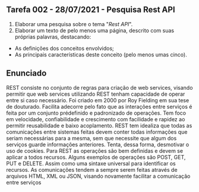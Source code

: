 ## Tarefa 002 - 28/07/2021 - Pesquisa Rest API

1. Elaborar uma pesquisa sobre o tema "_Rest API_".
2. Elaborar um texto de pelo menos uma página, descrito com suas próprias palavras, destacando:
* As definições dos conceitos envolvidos;
* As principais características deste conceito (pelo menos umas cinco).

## Enunciado

REST consiste no conjunto de regras para criação de web services, visando permitir que web services utilizando REST tenham capacidade de operar entre si caso necessário. Foi criado em 2000 por Roy Fielding em sua tese de douturado. Facilita adecorre pelo fato que as interações entre serviços é feita por um conjunto prédefinido e padronizado de  operações. Tem foco em velocidade, confiabilidade e crescimento com facilidade e rapidez ao permitir reusabilidade e baixo acoplamento. 
REST tem idealiza que todas as comunicações entre sistemas feitas devem conter todas informações que seriam necessárias para a mesma, sem que necessite que algum dos serviços guarde informações anteriores. Tenta, dessa forma, desmotivar o uso de cookies. Para REST as operações são bem definidas e devem se aplicar a todos recursos. Alguns exemplos de operações são POST, GET, PUT e DELETE. Assim como uma sintaxe universal para identificar os recursos. As comunicações tendem a sempre serem feitas através de arquivos HTML, XML ou JSON, visando novamente facilitar a comunicação entre serviços
